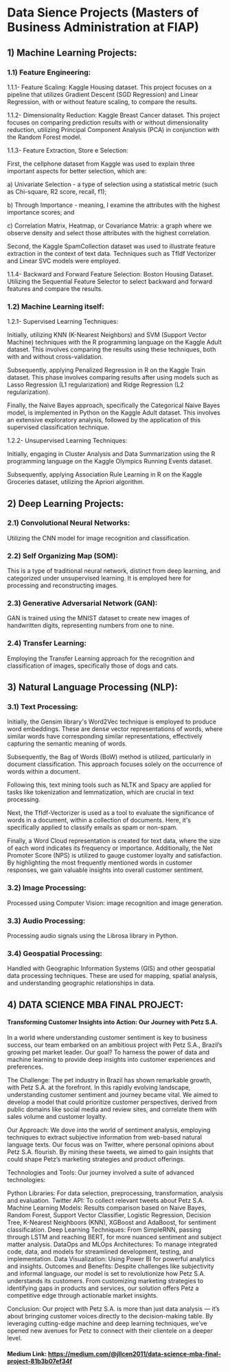 # Data Sience Projects (Masters of Business Administration at FIAP)

## 1) Machine Learning Projects:

### 1.1) Feature Engineering:
1.1.1- Feature Scaling: Kaggle Housing dataset. This project focuses on a pipeline that utilizes Gradient Descent (SGD Regression) and Linear Regression, with or without feature scaling, to compare the results.

1.1.2- Dimensionality Reduction: Kaggle Breast Cancer dataset. This project focuses on comparing prediction results with or without dimensionality reduction, utilizing Principal Component Analysis (PCA) in conjunction with the Random Forest model.

1.1.3- Feature Extraction, Store e Selection: 
  
  First, the cellphone dataset from Kaggle was used to explain three important aspects for better selection, which are:
    
  a) Univariate Selection - a type of selection using a statistical metric (such as Chi-square, R2 score, recall, f1);
    
  b) Through Importance - meaning, I examine the attributes with the highest importance scores; and
    
  c) Correlation Matrix, Heatmap, or Covariance Matrix: a graph where we observe density and select those attributes with the highest correlation.

  Second, the Kaggle SpamCollection dataset was used to illustrate feature extraction in the context of text data. Techniques such as TfIdf Vectorizer and Linear SVC models were employed.

1.1.4- Backward and Forward Feature Selection: Boston Housing Dataset. Utilizing the Sequential Feature Selector to select backward and forward features and compare the results.

### 1.2) Machine Learning itself:
1.2.1- Supervised Learning Techniques:

Initially, utilizing KNN (K-Nearest Neighbors) and SVM (Support Vector Machine) techniques with the R programming language on the Kaggle Adult dataset. This involves comparing the results using these techniques, both with and without cross-validation.
    
Subsequently, applying Penalized Regression in R on the Kaggle Train dataset. This phase involves comparing results after using models such as Lasso Regression (L1 regularization) and Ridge Regression (L2 regularization).

Finally, the Naive Bayes approach, specifically the Categorical Naive Bayes model, is implemented in Python on the Kaggle Adult dataset. This involves an extensive exploratory analysis, followed by the application of this supervised classification technique. 

1.2.2- Unsupervised Learning Techniques:

Initially, engaging in Cluster Analysis and Data Summarization using the R programming language on the Kaggle Olympics Running Events dataset.

Subsequently, applying Association Rule Learning in R on the Kaggle Groceries dataset, utilizing the Apriori algorithm.


## 2) Deep Learning Projects:

### 2.1) Convolutional Neural Networks:
Utilizing the CNN model for image recognition and classification.

### 2.2) Self Organizing Map (SOM):
This is a type of traditional neural network, distinct from deep learning, and categorized under unsupervised learning. It is employed here for processing and reconstructing images.

### 2.3) Generative Adversarial Network (GAN):
GAN is trained using the MNIST dataset to create new images of handwritten digits, representing numbers from one to nine.

### 2.4) Transfer Learning:
Employing the Transfer Learning approach for the recognition and classification of images, specifically those of dogs and cats.


## 3) Natural Language Processing (NLP):

### 3.1) Text Processing:

Initially, the Gensim library's Word2Vec technique is employed to produce word embeddings. These are dense vector representations of words, where similar words have corresponding similar representations, effectively capturing the semantic meaning of words.

Subsequently, the Bag of Words (BoW) method is utilized, particularly in document classification. This approach focuses solely on the occurrence of words within a document.

Following this, text mining tools such as NLTK and Spacy are applied for tasks like tokenization and lemmatization, which are crucial in text processing.

Next, the TfIdf-Vectorizer is used as a tool to evaluate the significance of words in a document, within a collection of documents. Here, it's specifically applied to classify emails as spam or non-spam.

Finally, a Word Cloud representation is created for text data, where the size of each word indicates its frequency or importance. Additionally, the Net Promoter Score (NPS) is utilized to gauge customer loyalty and satisfaction. By highlighting the most frequently mentioned words in customer responses, we gain valuable insights into overall customer sentiment.

### 3.2) Image Processing:

Processed using Computer Vision: image recognition and image generation.

### 3.3) Audio Processing:

Processing audio signals using the Librosa library in Python.

### 3.4) Geospatial Processing:

Handled with Geographic Information Systems (GIS) and other geospatial data processing techniques. These are used for mapping, spatial analysis, and understanding geographic relationships in data.

## 4) DATA SCIENCE MBA FINAL PROJECT:

#### Transforming Customer Insights into Action: Our Journey with Petz S.A.

In a world where understanding customer sentiment is key to business success, our team embarked on an ambitious project with Petz S.A., Brazil’s growing pet market leader. Our goal? To harness the power of data and machine learning to provide deep insights into customer experiences and preferences.

The Challenge: The pet industry in Brazil has shown remarkable growth, with Petz S.A. at the forefront. In this rapidly evolving landscape, understanding customer sentiment and journey became vital. We aimed to develop a model that could prioritize customer perspectives, derived from public domains like social media and review sites, and correlate them with sales volume and customer loyalty.

Our Approach: We dove into the world of sentiment analysis, employing techniques to extract subjective information from web-based natural language texts. Our focus was on Twitter, where personal opinions about Petz S.A. flourish. By mining these tweets, we aimed to gain insights that could shape Petz’s marketing strategies and product offerings.

Technologies and Tools: Our journey involved a suite of advanced technologies:

Python Libraries: For data selection, preprocessing, transformation, analysis and evaluation.
Twitter API: To collect relevant tweets about Petz S.A.
Machine Learning Models: Results comparison based on Naive Bayes, Random Forest, Support Vector Classifier, Logistic Regression, Decision Tree, K-Nearest Neighboors (KNN), XGBoost and AdaBoost, for sentiment classification.
Deep Learning Techniques: From SimpleRNN, passing through LSTM and reaching BERT, for more nuanced sentiment and subject matter analysis.
DataOps and MLOps Architectures: To manage integrated code, data, and models for streamlined development, testing, and implementation.
Data Visualization: Using Power BI for powerful analytics and insights.
Outcomes and Benefits: Despite challenges like subjectivity and informal language, our model is set to revolutionize how Petz S.A. understands its customers. From customizing marketing strategies to identifying gaps in products and services, our solution offers Petz a competitive edge through actionable market insights.

Conclusion: Our project with Petz S.A. is more than just data analysis — it’s about bringing customer voices directly to the decision-making table. By leveraging cutting-edge machine and deep learning techniques, we’ve opened new avenues for Petz to connect with their clientele on a deeper level.

#### Medium Link: https://medium.com/@jllcen2011/data-science-mba-final-project-81b3b07ef34f
